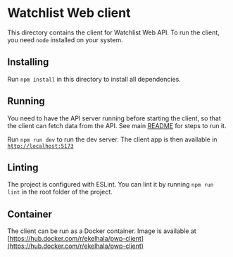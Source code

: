 # Watchlist Web client

This directory contains the client for Watchlist Web API. To run the client, you need `node` installed on your system.

## Installing

Run `npm install` in this directory to install all dependencies.

## Running

You need to have the API server running before starting the client, so that the client can fetch data from the API. See main [README](../README.md#running) for steps to run it.

Run `npm run dev` to run the dev server. The client app is then available in [`http://localhost:5173`](http://localhost:5173)

## Linting

The project is configured with ESLint. You can lint it by running `npm run lint` in the root folder of the project.

## Container

The client can be run as a Docker container. Image is available at [https://hub.docker.com/r/ekelhala/pwp-client](https://hub.docker.com/r/ekelhala/pwp-client)
